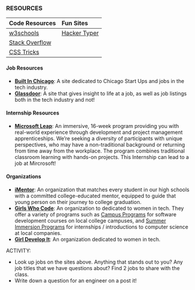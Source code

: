 ### RESOURCES

|Code Resources|Fun Sites|
|:---|:---|
|[w3schools](https://www.w3schools.com/)|[Hacker Typer](http://hackertyper.com/)|
|[Stack Overflow](https://stackoverflow.com/)|
|[CSS Tricks](https://css-tricks.com/)||

#### Job Resources

- __[Built In Chicago](https://www.builtinchicago.org/)__: A site dedicated to Chicago Start Ups and jobs in the tech industry.
- __[Glassdoor](https://www.glassdoor.com/)__: A site that gives insight to life at a job, as well as job listings both in the tech industry and not!


#### Internship Resources
- __[Microsoft Leap](http://www.industryexplorers.com/)__: An immersive, 16-week program providing you with real-world experience through development and project management apprenticeships. We’re seeking a diversity of participants with unique perspectives, who may have a non-traditional background or returning from time away from the workplace. The program combines traditional classroom learning with hands-on projects.  This Internship can lead to a job at Mircrosoft!


#### Organizations

- __[iMentor](https://imentor.org/)__: An organization that matches every student in our high schools with a committed college-educated mentor, equipped to guide that young person on their journey to college graduation.
- __[Girls Who Code](https://girlswhocode.com/)__: An organization to dedicated to women in tech. They offer a variety of programs such as [Campus Programs](https://girlswhocode.com/campus/) for software development courses on local college campuses, and [Summer Immersion Programs](https://girlswhocode.com/summer-immersion-programs/) for internships / introductions to computer science at local companies. 
- __[Girl Develop It](https://www.girldevelopit.com/)__: An organization dedicated to women in tech. 


ACTIVITY:
- Look up jobs on the sites above. Anything that stands out to you? Any job titles that we have questions about?  Find 2 jobs to share with the class. 
- Write down a question for an engineer on a post it!